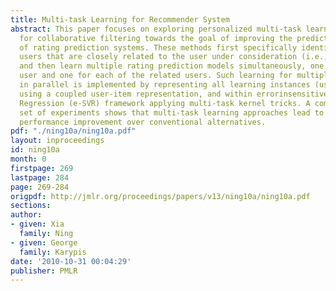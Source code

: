 ```yaml
---
title: Multi-task Learning for Recommender System
abstract: This paper focuses on exploring personalized multi-task learning approaches
  for collaborative filtering towards the goal of improving the prediction performance
  of rating prediction systems. These methods first specifically identify a set of
  users that are closely related to the user under consideration (i.e., active user),
  and then learn multiple rating prediction models simultaneously, one for the active
  user and one for each of the related users. Such learning for multiple models (tasks)
  in parallel is implemented by representing all learning instances (users and items)
  using a coupled user-item representation, and within errorinsensitive Support Vector
  Regression (e-SVR) framework applying multi-task kernel tricks. A comprehensive
  set of experiments shows that multi-task learning approaches lead to significant
  performance improvement over conventional alternatives.
pdf: "./ning10a/ning10a.pdf"
layout: inproceedings
id: ning10a
month: 0
firstpage: 269
lastpage: 284
page: 269-284
origpdf: http://jmlr.org/proceedings/papers/v13/ning10a/ning10a.pdf
sections: 
author:
- given: Xia
  family: Ning
- given: George
  family: Karypis
date: '2010-10-31 00:04:29'
publisher: PMLR
---
```

